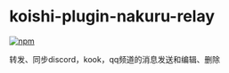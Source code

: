 # koishi-plugin-nakuru-relay

[![npm](https://img.shields.io/npm/v/koishi-plugin-nakuru-relay?style=flat-square)](https://www.npmjs.com/package/koishi-plugin-nakuru-relay)

转发、同步discord，kook，qq频道的消息发送和编辑、删除
